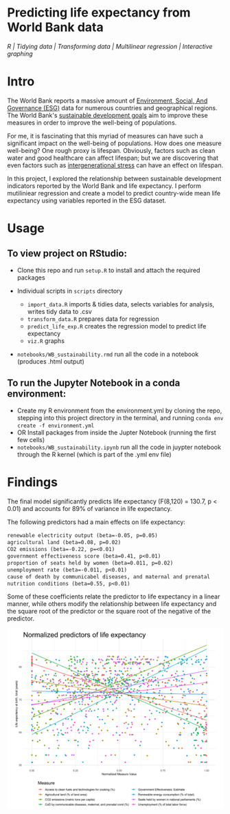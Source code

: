 # Predicting life expectancy from World Bank data

*R | Tidying data | Transforming data | Multilinear regression | Interactive graphing*

# Intro

The World Bank reports a massive amount of [Environment, Social, And Governance (ESG)](https://datacatalog.worldbank.org/dataset/environment-social-and-governance-data) data  for numerous countries and geographical regions. The World Bank's [sustainable development goals](https://datatopics.worldbank.org/world-development-indicators/wdi-and-the-sustainable-development-goals.html) aim to improve these measures in order to improve the well-being of populations.

For me, it is fascinating that this myriad of measures can have such a significant impact on the well-being of populations. How does one measure well-being? One rough proxy is lifespan. Obviously, factors such as clean water and good healthcare can affect lifespan; but we are discovering that even factors such as [intergenerational stress](https://epigeneticsandchromatin.biomedcentral.com/articles/10.1186/s13072-017-0145-1) can have an effect on lifespan. 

In this project, I explored the relationship between sustainable development indicators reported by the World Bank and life expectancy. I perform mutiliniear regression and create a model to predict country-wide mean life expectancy using variables reported in the ESG dataset.

# Usage

## To view project on RStudio:
- Clone this repo and run `setup.R` to install and attach the required packages
- Individual scripts in `scripts` directory
    - `import_data.R` imports & tidies data, selects variables for analysis, writes tidy data to .csv 
    - `transform_data.R` prepares data for regression
    - `predict_life_exp.R` creates the regression model to predict life expectancy
    - `viz.R` graphs

- `notebooks/WB_sustainability.rmd` run all the code in a notebook (produces .html output)

## To run the Jupyter Notebook in a conda environment:
- Create my R environment from the environment.yml by cloning the repo, stepping into this project directory in the terminal, and running `conda env create -f environment.yml`
- OR Install packages from inside the Jupter Notebook (running the first few cells) 
- `notebooks/WB_sustainability.ipynb` run all the code in juypter notebook through the R kernel (which is part of the .yml env file)


# Findings

The final model significantly predicts life expectancy (F(8,120) = 130.7, p < 0.01) and accounts for 89% of variance in life expectancy.

The following predictors had a main effects on life expectancy:
```
renewable electricity output (beta=-0.05, p=0.05)
agricultural land (beta=0.08, p=0.02)
CO2 emissions (beta=-0.22, p=<0.01)
government effectiveness score (beta=0.41, p<0.01)
proportion of seats held by women (beta=0.011, p=0.02)
unemployment rate (beta=-0.011, p<0.01)
cause of death by communicabel diseases, and maternal and prenatal nutrition conditions (beta=0.55, p<0.01)
```

Some of these coefficients relate the predictor to life expectancy in a linear manner, while others modify the relationship between life expectancy and the square root of the predictor or the square root of the negative of the predictor. 


![life_exp_plot.png](fig/life_exp_plot.png)

